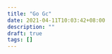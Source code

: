 ```yaml
---
title: "Go Gc"
date: 2021-04-11T10:03:42+08:00
description: ""
draft: true
tags: []
---
```


<!--more-->

